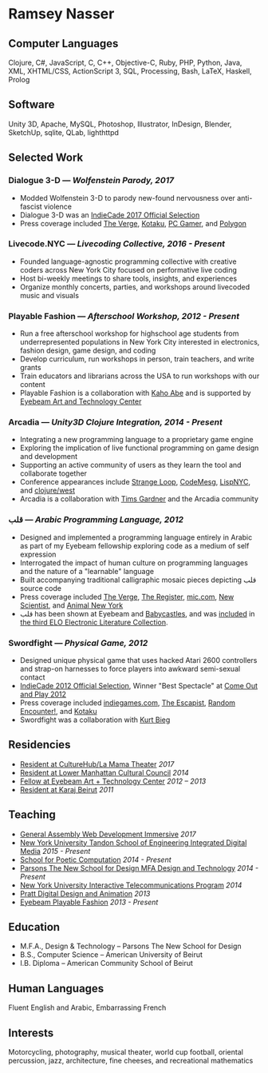 # Ramsey Nasser

## Computer Languages
Clojure, C#, JavaScript, C, C++, Objective-C, Ruby, PHP, Python, Java, XML, XHTML/CSS, ActionScript 3, SQL, Processing, Bash, LaTeX, Haskell, Prolog

## Software
Unity 3D, Apache, MySQL, Photoshop, Illustrator, InDesign, Blender, SketchUp, sqlite, QLab, lighthttpd

## Selected Work
### Dialogue 3-D — *Wolfenstein Parody, 2017*
* Modded Wolfenstein 3-D to parody new-found nervousness over anti-fascist violence
* Dialogue 3-D was an [IndieCade 2017 Official Selection](http://www.indiecade.com/2017/games)
* Press coverage included [The Verge](https://www.theverge.com/2017/2/6/14524866/wolfenstein-dialogue-3-d-nazi-punching-debate-ramsey-nasser), [Kotaku](https://kotaku.com/wolfenstein-parody-thoughtfully-examines-the-ethics-of-1792061280), [PC Gamer](http://www.pcgamer.com/wolfenstein-3d-remix-lets-you-try-to-talk-to-the-nazis/), and [Polygon](https://www.polygon.com/2017/2/7/14534862/wolfenstein-nazi-talk-mod-richard-spencer)

### Livecode.NYC — *Livecoding Collective, 2016 - Present*
* Founded language-agnostic programming collective with creative coders across New York City focused on performative live coding
* Host bi-weekly meetings to share tools, insights, and experiences
* Organize monthly concerts, parties, and workshops around livecoded music and visuals

### Playable Fashion — *Afterschool Workshop, 2012 - Present*
* Run a free afterschool workshop for highschool age students from underrepresented populations in New York City interested in electronics, fashion design, game design, and coding
* Develop curriculum, run workshops in person, train teachers, and write grants
* Train educators and librarians across the USA to run workshops with our content
* Playable Fashion is a collaboration with [Kaho Abe](http://kahoabe.net/) and is supported by [Eyebeam Art and Technology Center](http://www.eyebeam.org/)

### Arcadia — *Unity3D Clojure Integration, 2014 - Present*
* Integrating a new programming language to a proprietary game engine
* Exploring the implication of live functional programming on game design and development
* Supporting an active community of users as they learn the tool and collaborate together
* Conference appearances include [Strange Loop](https://www.youtube.com/watch?v=tJr_TD1BtF0), [CodeMesg](https://www.youtube.com/watch?v=lHz5A19h9Z8), [LispNYC](https://vimeo.com/203271192), and [clojure/west](https://www.youtube.com/watch?v=eDad1pvwX34)
* Arcadia is a collaboration with [Tims Gardner](https://github.com/timsgardner) and the Arcadia community

### قلب — *Arabic Programming Language, 2012*
* Designed and implemented a programming language entirely in Arabic as part of my Eyebeam fellowship exploring code as a medium of self expression
* Interrogated the impact of human culture on programming languages and the nature of a "learnable" language
* Built accompanying traditional calligraphic mosaic pieces depicting قلب source code
* Press coverage included
[The Verge](https://www.theverge.com/2013/1/25/3914150/alb-programming-language-based-on-arabic-script),
[The Register](https://www.theregister.co.uk/2013/01/25/arabic_programming_language/),
[mic.com](https://mic.com/articles/130331/this-arabic-programming-language-shows-how-computers-revolve-around-the-western-world#.ibMZJDkfE),
[New Scientist](https://www.newscientist.com/blogs/onepercent/2013/02/arabic-programming-language.html),
and [Animal New York](https://www.youtube.com/watch?v=77KAHPZUR8g)
* قلب has been shown at Eyebeam and [Babycastles](http://babycastles.com/Assalamualaikum-Babycastles), and was [included](http://collection.eliterature.org/3/work.html?work=%D9%82%D9%84%D8%A8) in [the third ELO Electronic Literature Collection](http://collection.eliterature.org/3/about.html).

### Swordfight — *Physical Game, 2012*
* Designed unique physical game that uses hacked Atari 2600 controllers and strap-on harnesses to force players into awkward semi-sexual contact
* [IndieCade 2012 Official Selection](http://www.indiecade.com/2012/festival_nightgames), Winner "Best Spectacle" at [Come Out and Play 2012](http://www.comeoutandplay.org/archive/events/swordfight-2/)
* Press coverage included [indiegames.com](http://indiegames.com/2012/04/cock_fighting_hits_below_the_b.html), [The Escapist](http://www.escapistmagazine.com/news/view/116917-Behold-the-Magnificently-Awkward-Atari-Strap-On-Swordfighting-Game), [Random Encounter!](https://www.youtube.com/watch?v=efMzlEHt0Sg), and [Kotaku](https://kotaku.com/5904517/using-strap-on-joysticks-to-fight-with-fake-dicks/)
* Swordfight was a collaboration with [Kurt Bieg](http://www.simplemachine.co/)

<!-- ### Zajal — *Low-barrier to entry programming language, 2010 - Present*
* On going exploration into new semantics for creative coding
* Various incarnations have combined Ruby, openFrameworks, ClojureScript, and WebGL
* Shown at the Kellen Gallery in New York and the High Museum in Atlanta -->

## Residencies
* [Resident at CultureHub/La Mama Theater](http://www.culturehub.org/) *2017*
* [Resident at Lower Manhattan Cultural Council](http://lmcc.net/) *2014*
* [Fellow at Eyebeam Art + Technology Center](http://eyebeam.org/) *2012 – 2013*
* [Resident at Karaj Beirut](http://ayahbdeir.com/workshops/karaj-media-lab-beirut/) *2011*

## Teaching
* [General Assembly Web Development Immersive](https://generalassemb.ly/) *2017*
* [New York University Tandon School of Engineering Integrated Digital Media](http://engineering.nyu.edu/academics/programs/integrated-digital-media-ms) *2015 - Present*
* [School for Poetic Computation](http://sfpc.io/) *2014 - Present*
* [Parsons The New School for Design MFA Design and Technology](http://www.newschool.edu/parsons/mfa-design-technology/) *2014 - Present*
* [New York University Interactive Telecommunications Program](http://tisch.nyu.edu/itp) *2014*
* [Pratt Digital Design and Animation](https://www.pratt.edu/academics/school-of-art/undergraduate-school-of-art/ug-digital-arts/) *2013*
* [Eyebeam Playable Fashion](https://eyebeam.org/communityyouth/playablefashion/) *2013 - Present*

## Education
* M.F.A., Design & Technology – Parsons The New School for Design
* B.S., Computer Science – American University of Beirut
* I.B. Diploma – American Community School of Beirut

## Human Languages
Fluent English and Arabic, Embarrassing French

## Interests
Motorcycling, photography, musical theater, world cup football, oriental percussion, jazz, architecture, fine cheeses, and recreational mathematics